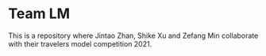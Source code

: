 # Team LM

This is a repository where Jintao Zhan, Shike Xu and Zefang Min collaborate with their travelers model competition 2021.

